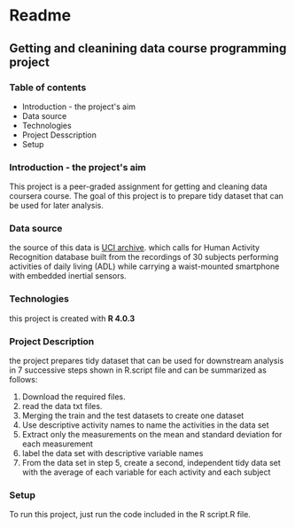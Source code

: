 # Readme 
## **Getting and cleanining data course programming project** 

### **Table of contents**
* Introduction - the project's aim
* Data source
* Technologies
* Project Desscription
* Setup

### **Introduction - the project's aim**
This project is a peer-graded assignment for getting and cleaning data coursera course.
The goal of this project is to prepare tidy dataset that can be used for later analysis.

### **Data source**
the source of this data is [UCI archive](http://archive.ics.uci.edu/ml/datasets/Human+Activity+Recognition+Using+Smartphones).
which calls for Human Activity Recognition database built from the recordings of 30 subjects performing activities of daily living (ADL) while carrying a waist-mounted smartphone with embedded inertial sensors.

### **Technologies**
this project is created with **R 4.0.3**

### **Project Description**
the project prepares tidy dataset that can be used for downstream analysis in 7 successive steps shown in R.script file and can be summarized as follows: 

1. Download the required files.
2. read the data txt files.
3. Merging the train and the test datasets to create one dataset
4. Use descriptive activity names to name the activities in the data set
5. Extract only the measurements on the mean
and standard deviation for each measurement
6. label the data set with descriptive variable names
7. From the data set in step 5, create a second,
independent tidy data set with the average of each variable for each activity and each subject

### **Setup**
To run this project, just run the code included in the R script.R file.


